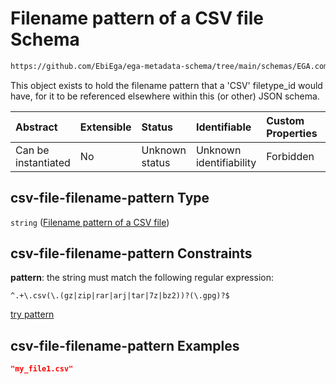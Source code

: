 # Filename pattern of a CSV file Schema

```txt
https://github.com/EbiEga/ega-metadata-schema/tree/main/schemas/EGA.common-definitions.json#/definitions/csv-file-filename-pattern
```

This object exists to hold the filename pattern that a 'CSV' filetype\_id would have, for it to be referenced elsewhere within this (or other) JSON schema.

| Abstract            | Extensible | Status         | Identifiable            | Custom Properties | Additional Properties | Access Restrictions | Defined In                                                                                           |
| :------------------ | :--------- | :------------- | :---------------------- | :---------------- | :-------------------- | :------------------ | :--------------------------------------------------------------------------------------------------- |
| Can be instantiated | No         | Unknown status | Unknown identifiability | Forbidden         | Allowed               | none                | [EGA.common-definitions.json\*](../../../schemas/EGA.common-definitions.json "open original schema") |

## csv-file-filename-pattern Type

`string` ([Filename pattern of a CSV file](ega-12-definitions-filename-pattern-of-a-csv-file.md))

## csv-file-filename-pattern Constraints

**pattern**: the string must match the following regular expression:&#x20;

```regexp
^.+\.csv(\.(gz|zip|rar|arj|tar|7z|bz2))?(\.gpg)?$
```

[try pattern](https://regexr.com/?expression=%5E.%2B%5C.csv\(%5C.\(gz%7Czip%7Crar%7Carj%7Ctar%7C7z%7Cbz2\)\)%3F\(%5C.gpg\)%3F%24 "try regular expression with regexr.com")

## csv-file-filename-pattern Examples

```json
"my_file1.csv"
```

